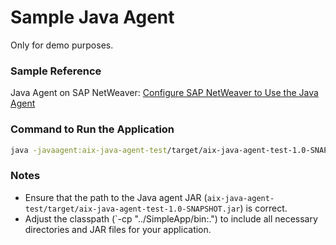 

# Sample Java Agent

Only for demo purposes.

### Sample Reference

Java Agent on SAP NetWeaver: [Configure SAP NetWeaver to Use the Java Agent](https://techdocs.broadcom.com/us/en/ca-enterprise-software/devops/devtest-solutions/10-7/agents/devtest-java-agent/java-agent-installation/platform-specific-agent-configuration/configure-sap-netweaver-to-use-the-java-agent.html)

### Command to Run the Application

```bash
java -javaagent:aix-java-agent-test/target/aix-java-agent-test-1.0-SNAPSHOT.jar -cp "../SimpleApp/bin:." com.newrelic.labs.sample.SimpleApp
```

### Notes

- Ensure that the path to the Java agent JAR (`aix-java-agent-test/target/aix-java-agent-test-1.0-SNAPSHOT.jar`) is correct.
- Adjust the classpath (`-cp "../SimpleApp/bin:.") to include all necessary directories and JAR files for your application.

